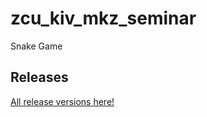 # zcu_kiv_mkz_seminar
Snake Game

## Releases
[All release versions here!](https://github.com/Frixs/zcu_kiv_mkz_seminar/tree/master/app/release)
